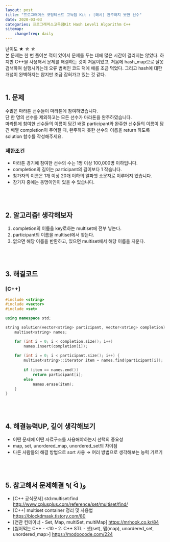 ```yaml
---
layout: post
title: "프로그래머스 코딩테스트 고득점 Kit : [해시] 완주하지 못한 선수"
date: 2020-03-03
categories: 프로그래머스고득점Kit Hash Level1 Algorithm C++
sitemap:
    changefreq: daily
---
```


난이도 ★ ☆ ☆  
본 문제는 한 번 풀어본 적이 있어서 문제를 푸는 데에 많은 시간이 걸리지는 않았다. 하지만 C++을 사용해서 문제를 해결하는 것이 처음이었고, 처음에 hash_map으로 잘못 검색하여 실행시키는데 오류 범벅인 코드 덕에 애를 조금 먹었다. 그리고 hash에 대한 개념이 완벽하지는 않지만 조금 잡혀가고 있는 것 같다.  
<br/>

## 1. 문제
수많은 마라톤 선수들이 마라톤에 참여하였습니다.  
단 한 명의 선수를 제외하고는 모든 선수가 마라톤을 완주하였습니다.  
마라톤에 참여한 선수들의 이름이 담긴 배열 participant와 완주한 선수들의 이름이 담긴 배열 completion이 주어질 때, 완주하지 못한 선수의 이름을 return 하도록 solution 함수를 작성해주세요.

### 제한조건
- 마라톤 경기에 참여한 선수의 수는 1명 이상 100,000명 이하입니다.
- completion의 길이는 participant의 길이보다 1 작습니다.
- 참가자의 이름은 1개 이상 20개 이하의 알파벳 소문자로 이루어져 있습니다.
- 참가자 중에는 동명이인이 있을 수 있습니다.
<br/>
<br/>

## 2. 알고리즘! 생각해보자
1) completion의 이름을 key로하는 multiset에 전부 넣는다.  
2) participant의 이름을 multiset에서 찾는다.  
3) 없으면 해당 이름을 반환하고, 있으면 multiset에서 해당 이름을 지운다.  
<br/>
<br/>

## 3. 해결코드
### [C++]
```c++
#include <string>
#include <vector>
#include <set>

using namespace std;

string solution(vector<string> participant, vector<string> completion) {
    multiset<string> names;

    for (int i = 0; i < completion.size(); i++)
        names.insert(completion[i]);
    
    for (int i = 0; i < participant.size(); i++) {
        multiset<string>::iterator item = names.find(participant[i]);
        
        if (item == names.end())
            return participant[i];
        else
            names.erase(item);
    }
}
```
<br/>
<br/>

## 4. 해결능력UP, 깊이 생각해보기
- 어떤 문제에 어떤 자료구조를 사용해야하는지 선택의 중요성
- map, set, unordered_map, unordered_set의 차이점
- 다른 사람들의 해결 방법으로 sort 사용 → 여러 방법으로 생각해보는 능력 기르기
<br/>
<br/>

## 5. 참고해서 문제해결 ٩( ᐛ )و
- [C++ 공식문서] std:multiset:find <http://www.cplusplus.com/reference/set/multiset/find/>
- [C++] multiset container 정리 및 사용법 <https://blockdmask.tistory.com/80>  
- [연관 컨테이너 - Set, Map, multiSet, multiMap] <https://mrhook.co.kr/84>
- [씹어먹는 C++ - <10 - 2. C++ STL - 셋(set), 맵(map), unordered_set, unordered_map>] <https://modoocode.com/224>
<br/>
<br/>